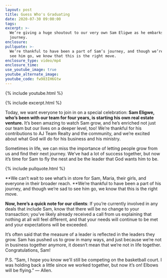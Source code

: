 ```yaml
---
layout: post
title: Guess Who's Graduating
date: 2020-07-30 09:00:00
tags:
excerpt: >-
  We’re giving a huge shoutout to our very own Sam Eligwe as he embarks on a new
  journey.
enclosure:
pullquote: >-
  We’re thankful to have been a part of Sam’s journey, and though we’re sad to
  see him go, we know that this is the right move.
enclosure_type: video/mp4
enclosure_time:
use_youtube_image: true
youtube_alternate_image:
youtube_code: fw983IH6Gtw
---
```

{% include youtube.html %}

{% include excerpt.html %}

Today, we want everyone to join in on a special celebration:&nbsp;**Sam Eligwe, who’s been with our team for four years, is starting his own real estate venture.**&nbsp;It’s been amazing to watch Sam grow, and he’s enriched not just our team but our lives on a deeper level, too\! We’re thankful for his contributions to AJ Team Realty and the community, and we’re excited about what God will do for his business and his ministry.&nbsp;

Sometimes in life, we can miss the importance of letting people grow from us and find their next journey. We’ve had a lot of success together, but now it’s time for Sam to fly the nest and be the leader that God wants him to be.&nbsp;

{% include pullquote.html %}

**We can’t wait to see what’s in store for Sam, Maria, their girls, and everyone in their broader reach.&nbsp;**We’re thankful to have been a part of his journey, and though we’re sad to see him go, we know that this is the right move.

**Now, here’s a quick note for our clients**\: If you’re currently involved in any deals that include Sam, know that there will be no change to your transaction; you’ve likely already received a call from us explaining that nothing at all will feel different, and that your needs will continue to be met and your expectations will be exceeded.&nbsp;

It’s often said that the measure of a leader is reflected in the leaders they grow. Sam has pushed us to grow in many ways, and just because we’re not in business together anymore, it doesn’t mean that we’re not in life together. Congratulations, Sam\!&nbsp;

P.S. “Sam, I hope you know we'll still be competing on the basketball court. I was holding back a little since we worked together, but now it’s on\! Elbows will be flying.” — Allen.
